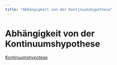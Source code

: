 ```yaml
---
title: "Abhängigkeit von der Kontinuumshypothese"
---
```


# Abhängigkeit von der Kontinuumshypothese

[Kontinuumshypotese](notes/BUCH%20der%20Beweise/Kontinuumshypotese.md)